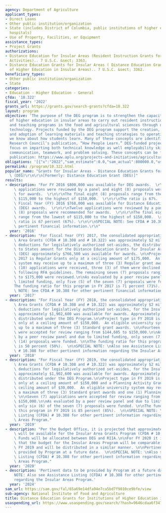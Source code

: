 ```yaml
---
agency: Department of Agriculture
applicant_types:
- Direct Loans
- Other public institution/organization
- State (includes District of Columbia, public institutions of higher education and
  hospitals)
- Use of Property, Facilities, or Equipment
assistance_types:
- Project Grants
authorizations:
- Distance Education for Insular Areas (Resident Instruction Grants for Insular Area
  Activities).. 7 U.S.C. &sect; 3363.
- Distance Education Grants for Insular Areas ( Distance Education Grants for Institutions
  of Higher Education in Insular Areas).. 7 U.S.C. &sect; 3362.
beneficiary_types:
- Other public institution/organization
- State
categories:
- Education - Higher Education - General
cfda: '10.322'
fiscal_year: '2022'
grants_url: https://grants.gov/search-grants?cfda=10.322
layout: program
objective: 'The purpose of the DEG program is to strengthen the capacity of institutions
  of higher education in insular areas to carry out resident instruction, curriculum,
  and teaching programs in the food and agricultural sciences through distance education
  technology. Projects funded by the DEG program support the creation, adaptation,
  and adoption of learning materials and teaching strategies to operationalize what
  we know about how students learn. Many of these concepts are identified in the National
  Research Council’s publication, “How People Learn.” DEG-funded projects shall also
  focus on imparting both technical knowledge as well employability skills such as
  communication, teamwork, and problem solving. These concepts can be found in the
  publication: https://www.aplu.org/projects-and-initiatives/agriculture-human-sciences-and-natural-resources/employability-skills-in-agriculture/index.html.'
obligations: '[{"x":"2022","sam_estimate":0.0,"sam_actual":800000.0,"usa_spending_actual":372039.17},{"x":"2023","sam_estimate":0.0,"sam_actual":800000.0,"usa_spending_actual":284235.78},{"x":"2024","sam_estimate":799999.0,"sam_actual":0.0,"usa_spending_actual":-118841.51}]'
permalink: /program/10.322.html
popular_name: "Grants for Insular Areas - Distance Education Grants for Insular Areas\
  \ (DEG)\r\n\r\n[Formerly: Distance Education Grant (DEG)]"
results:
- description: "For FY 2016 $800,000 was available for DEG awards.  \r\n\r\nTwelve\
    \ applications were reviewed by a panel and eight (8) proposals were recommended\
    \ for awards.  \r\n\r\nThe final eight (8) proposals range from the lowest of\
    \ $115,000 to the highest of $150,000.  \r\n\r\nThe ratio is 67%.  \r\n\r\n For\
    \ Fiscal Year (FY) 2016 $768,000 was available for Distance Education Grants Program\
    \ (DEG) awards.  \r\n\r\nTwelve applications were reviewed by a panel and eight\
    \ (8) proposals were recommended for awards.  \r\n\r\nThe final eight (8) proposals\
    \ range from the lowest of $115,000 to the highest of $150,000.  \r\n\r\nThe award\
    \ ratio is 67 percent (67%). \r\n\r\nSPECIAL NOTE: See CFDA # 10.308 for other\
    \ pertinent financial information.\r\n"
  year: '2016'
- description: "For fiscal Year (FY) 2017, the consolidated appropriation for Insular\
    \ Area Grants (CFDA # 10.308 and # 10.322) was approximately $2 million. After\
    \ deductions for legislatively authorized set-asides, the distributed Payment\
    \ to States amount for the Distance Education Grants for Insular Areas Grant Program\
    \ (DEG) approximately $766,500 was available for awards. \n\nProject type in FY\
    \ 2017 is Regular Grants only at a ceiling amount of $175,000.  An eligible university\
    \ system may receive up to a maximum of three (3) Regular grant awards. \n\nTen\
    \ (10) applications were received, three (3) of them were declined due to not\
    \ following RFA guidelines. The remaining seven (7) proposals ranging from $129,000\
    \ to $175,000 were reviewed.\n\nAs evaluated by a peer review panel and due to\
    \ limited funding, only five (5) of the seven (7) proposals were funded. \n\n\
    The funding ratio for this program in FY 2017 is 71 percent (71%).  \n\nSPECIAL\
    \ NOTE: See CFDA # 10.308 for other pertinent financial information."
  year: '2017'
- description: "For Fiscal Year (FY) 2018, the consolidated appropriation for Insular\
    \ Area Grants (CFDA # 10.308 and # 10.322) was approximately $2 million. After\
    \ deductions for legislatively authorized set-asides, for the Insular Grants Program\
    \ approximately $1,902,600 was available for awards. Approximately $800,000 was\
    \ distributed under the DEG Program.\n\nProject type in FY 2018 is Standard Grants\
    \ only at a ceiling amount of $150,000.  An eligible university system may receive\
    \ up to a maximum of three (3) Standard grant awards. \n\nFourteen (14) applications\
    \ were accepted for review ranging from $144,605 to $150,000.\n\nAs evaluated\
    \ by a peer review panel and due to limited funding, only seven (7) of the fourteen\
    \ (14) proposals were funded. \n\nThe funding ratio for this program in FY 2018\
    \ is 50 percent (50%).  \n\nSPECIAL NOTE: \nAlso see Assistance Listing (CFDA)\
    \ # 10.308 for other pertinent information regarding the Insular Areas Program."
  year: '2018'
- description: "For Fiscal Year (FY) 2019, the consolidated appropriation for Insular\
    \ Area Grants (CFDA # 10.308 and # 10.322) was approximately $2 million. After\
    \ deductions for legislatively authorized set-asides, for the Insular Grants Program\
    \ approximately $1,902,600 was available for awards. Approximately $800,000 was\
    \ distributed under the DEG Program.\n\nProject type in FY 2019 is Standard Grants\
    \ only at a ceiling amount of $150,000 and a Planning Activity Grant only at a\
    \ ceiling amount of $30,000.  An eligible university system may receive up to\
    \ a maximum of three (3) Standard grant awards and one (1) Planning activity award.\
    \ \n\nSeven (7) applications were accepted for review ranging from $149,224 to\
    \ $150,000.\n\nAs evaluated by a peer review panel and due to limited funding,\
    \ only six (6) of the seven (7) proposals were funded. \n\nThe funding ratio for\
    \ this program in FY 2019 is 85 percent (85%).  \n\nSPECIAL NOTE: \nAlso see Assistance\
    \ Listing (CFDA) # 10.308 for other pertinent information regarding the Insular\
    \ Areas Program."
  year: '2019'
- description: "Per the Budget Office, it is projected that approximately $1.9 million\
    \ will be available for the Insular Area Grants Program (CFDA # 10.308 and # 10.322).\
    \ Funds will be allocated between DEG and RIIA.\n\nFor FY 2020 it is projected\
    \ that the budget for the Insular Areas Program will be comparable to Fiscal Year\
    \ FY 2019 and will be distributed in a similar manner. \n\nPertinent data to be\
    \ provided by Program at a future date.  \n\nSPECIAL NOTE: \nAlso see Assistance\
    \ Listing (CFDA) # 10.308 for other pertinent information regarding the Insular\
    \ Areas Program."
  year: '2020'
- description: 'Pertinent data to be provided by Program at a future date. SPECIAL
    NOTE: Also see Assistance Listing (CFDA) # 10.308 for other pertinent information
    regarding the Insular Areas Program.'
  year: '2024'
sam_url: https://sam.gov/fal/65a69e14dfa94e7ca5bd7f9010ce9bfe/view
sub-agency: National Institute of Food and Agriculture
title: Distance Education Grants for Institutions of Higher Education in Insular Areas
usaspending_url: https://www.usaspending.gov/search/?hash=9646cdaa6f347a645ade060bd1564451
---
```

